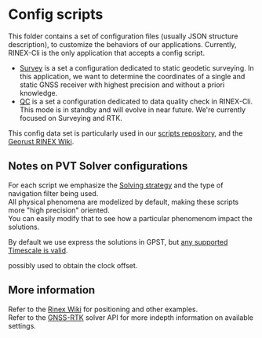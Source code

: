 Config scripts
==============

This folder contains a set of configuration files (usually JSON structure description),
to customize the behaviors of our applications. Currently, RINEX-Cli is the only application
that accepts a config script.

- [Survey](./survey) is a set a configuration dedicated to static geodetic surveying.
In this application, we want to determine the coordinates of a single and static GNSS receiver
with highest precision and without a priori knowledge.
- [QC](./qc) is a set a configuration dedicated to data quality check in RINEX-Cli.
This mode is in standby and will evolve in near future. We're currently focused on Surveying and RTK.

This config data set is particularly used in our [scripts repository](../scripts),
and the [Georust RINEX Wiki]().

## Notes on PVT Solver configurations

For each script we emphasize the [Solving strategy]() and the type of navigation filter being used.   
All physical phenomena are modelized by default, making these scripts more "high precision" oriented.  
You can easily modify that to see how a particular phenomenom impact the solutions.

By default we use express the solutions in GPST, but [any supported Timescale is valid]().  

possibly used to obtain the clock offset.

## More information

Refer to the [Rinex Wiki]() for positioning and other examples.  
Refer to the [GNSS-RTK]() solver API for more indepth information on available settings.
